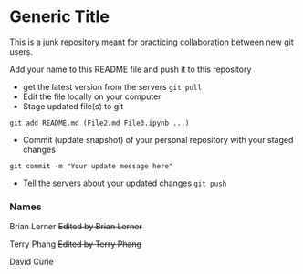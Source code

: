 # Generic Title

This is a junk repository meant for practicing collaboration between new git users.

Add your name to this README file and push it to this repository

- get the latest version from the servers
`git pull`
- Edit the file locally on your computer
- Stage updated file(s) to git
```
git add README.md (File2.md File3.ipynb ...)
```
- Commit (update snapshot) of your personal repository with your staged changes
```
git commit -m "Your update message here"
```
- Tell the servers about your updated changes
`git push`

### Names

Brian Lerner
~~Edited by Brian Lerner~~

Terry Phang
~~Edited by Terry Phang~~

David Curie
